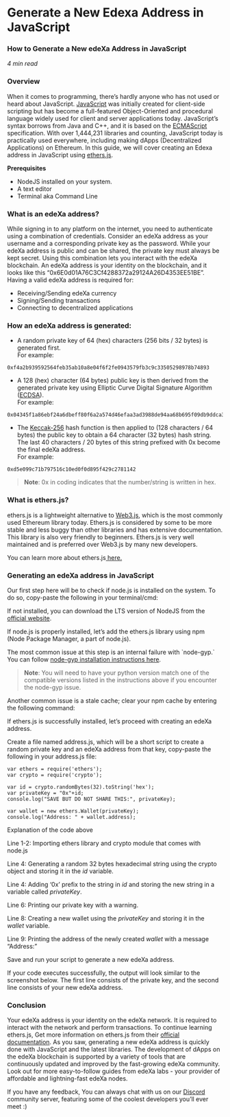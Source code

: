 # Generate a New Edexa Address in JavaScript

### How to Generate a New edeXa Address in JavaScript

_4 min read_

### Overview[​](broken-reference) <a href="#overview" id="overview"></a>

When it comes to programming, there’s hardly anyone who has not used or heard about JavaScript. [JavaScript](https://developer.mozilla.org/en-US/docs/Web/JavaScript) was initially created for client-side scripting but has become a full-featured Object-Oriented and procedural language widely used for client and server applications today. JavaScript’s syntax borrows from Java and C++, and it is based on the [ECMAScript](https://www.ecma-international.org/publications-and-standards/standards/ecma-262/) specification. With over 1,444,231 libraries and counting, JavaScript today is practically used everywhere, including making dApps (Decentralized Applications) on Ethereum. In this guide, we will cover creating an Edexa address in JavaScript using [ethers.js](https://docs.ethers.io/v5/).

**Prerequisites**

* NodeJS installed on your system.
* A text editor
* Terminal aka Command Line

### What is an edeXa address?[​](broken-reference) <a href="#what-is-an-ethereum-address" id="what-is-an-ethereum-address"></a>

While signing in to any platform on the internet, you need to authenticate using a combination of credentials. Consider an edeXa address as your username and a corresponding private key as the password. While your edeXa address is public and can be shared, the private key must always be kept secret. Using this combination lets you interact with the edeXa blockchain. An edeXa address is your identity on the blockchain, and it looks like this “0x6E0d01A76C3Cf4288372a29124A26D4353EE51BE”. Having a valid edeXa address is required for:

* Receiving/Sending edeXa currency
* Signing/Sending transactions
* Connecting to decentralized applications

### How an edeXa address is generated:[​](broken-reference) <a href="#how-an-ethereum-address-is-generated" id="how-an-ethereum-address-is-generated"></a>

* A random private key of 64 (hex) characters (256 bits / 32 bytes) is generated first. \
  For example:&#x20;

```
0xf4a2b939592564feb35ab10a8e04f6f2fe0943579fb3c9c33505298978b74893
```

* &#x20;A 128 (hex) character (64 bytes) public key is then derived from the generated private key using Elliptic Curve Digital Signature Algorithm ([ECDSA](https://hackernoon.com/a-closer-look-at-ethereum-signatures-5784c14abecc)). \
  For example:&#x20;

```
0x04345f1a86ebf24a6dbeff80f6a2a574d46efaa3ad3988de94aa68b695f09db9ddca37439f99548da0a1fe4acf4721a945a599a5d789c18a06b20349e803fdbbe3
```

* The [Keccak-256](https://keccak.team/keccak.html) hash function is then applied to (128 characters / 64 bytes) the public key to obtain a 64 character (32 bytes) hash string. The last 40 characters / 20 bytes of this string prefixed with 0x become the final edeXa address. \
  For example:

```
0xd5e099c71b797516c10ed0f0d895f429c2781142
```

> **Note**: 0x in coding indicates that the number/string is written in hex.

### What is ethers.js?[​](broken-reference) <a href="#what-is-ethersjs" id="what-is-ethersjs"></a>

ethers.js is a lightweight alternative to [Web3.js](https://web3js.readthedocs.io/en/v1.3.0/), which is the most commonly used Ethereum library today. Ethers.js is considered by some to be more stable and less buggy than other libraries and has extensive documentation. This library is also very friendly to beginners. Ethers.js is very well maintained and is preferred over Web3.js by many new developers.

You can learn more about ethers.js[ here.](https://www.quicknode.com/guides/web3-sdks/how-to-connect-to-ethereum-network-with-ethers-js)

### Generating an edeXa address in JavaScript[​](broken-reference) <a href="#generating-an-ethereum-address-in-javascript" id="generating-an-ethereum-address-in-javascript"></a>

Our first step here will be to check if node.js is installed on the system. To do so, copy-paste the following in your terminal/cmd:

If not installed, you can download the LTS version of NodeJS from the [official website](https://nodejs.org/en/).

If node.js is properly installed, let’s add the ethers.js library using npm (Node Package Manager, a part of node.js).

The most common issue at this step is an internal failure with \`node-gyp.\` You can follow [node-gyp installation instructions here](https://github.com/nodejs/node-gyp#installation).

> **Note**: You will need to have your python version match one of the compatible versions listed in the instructions above if you encounter the node-gyp issue.&#x20;

Another common issue is a stale cache; clear your npm cache by entering the following command:

If ethers.js is successfully installed, let’s proceed with creating an edeXa address.

Create a file named address.js, which will be a short script to create a random private key and an edeXa address from that key, copy-paste the following in your address.js file:

```
var ethers = require('ethers');  
var crypto = require('crypto');

var id = crypto.randomBytes(32).toString('hex');
var privateKey = "0x"+id;
console.log("SAVE BUT DO NOT SHARE THIS:", privateKey);

var wallet = new ethers.Wallet(privateKey);
console.log("Address: " + wallet.address);
```

Explanation of the code above

Line 1-2: Importing ethers library and crypto module that comes with node.js

Line 4: Generating a random 32 bytes hexadecimal string using the crypto object and storing it in the _id_ variable.

Line 4: Adding ‘0x’ prefix to the string in _id_ and storing the new string in a variable called _privateKey_.

Line 6: Printing our private key with a warning.

Line 8: Creating a new wallet using the _privateKey_ and storing it in the _wallet_ variable.

Line 9: Printing the address of the newly created _wallet_ with a message “Address:”

Save and run your script to generate a new edeXa address.

If your code executes successfully, the output will look similar to the screenshot below. The first line consists of the private key, and the second line consists of your new edeXa address.

### Conclusion[​](broken-reference) <a href="#conclusion" id="conclusion"></a>

Your edeXa address is your identity on the edeXa network. It is required to interact with the network and perform transactions. To continue learning ethers.js, Get more information on ethers.js from their [official documentation](https://docs.ethers.io/v5/). As you saw, generating a new edeXa address is quickly done with JavaScript and the latest libraries. The development of dApps on the edeXa blockchain is supported by a variety of tools that are continuously updated and improved by the fast-growing edeXa community. Look out for more easy-to-follow guides from edeXa labs - your provider of affordable and lightning-fast edeXa nodes.

If you have any feedback, You can always chat with us on our [Discord](https://discord.gg/Pa523yUk) community server, featuring some of the coolest developers you’ll ever meet :)
